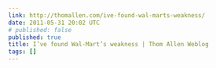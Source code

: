 ```yaml
---
link: http://thomallen.com/ive-found-wal-marts-weakness/
date: 2011-05-31 20:02 UTC
# published: false
published: true
title: I’ve found Wal-Mart’s weakness | Thom Allen Weblog
tags: []
---
```



